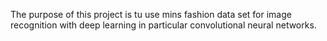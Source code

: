 The purpose of this project is tu use mins fashion data set for image recognition with deep learning in particular convolutional neural networks.
